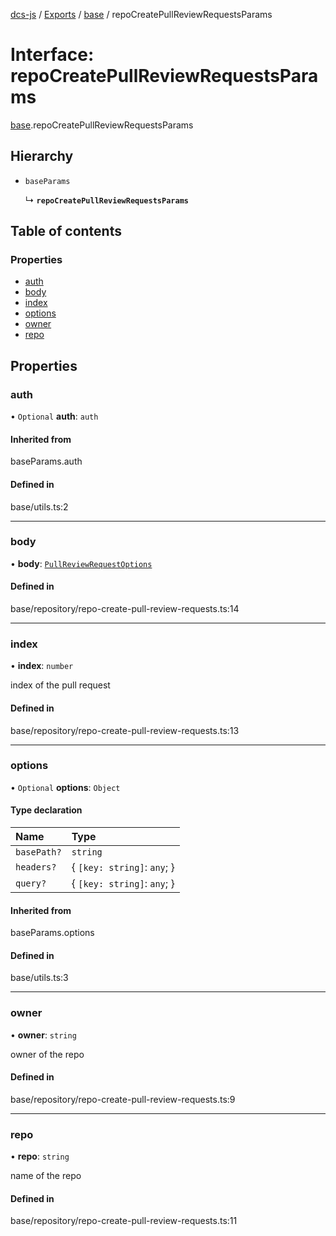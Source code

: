 [dcs-js](../README.md) / [Exports](../modules.md) / [base](../modules/base.md) / repoCreatePullReviewRequestsParams

# Interface: repoCreatePullReviewRequestsParams

[base](../modules/base.md).repoCreatePullReviewRequestsParams

## Hierarchy

- `baseParams`

  ↳ **`repoCreatePullReviewRequestsParams`**

## Table of contents

### Properties

- [auth](base.repoCreatePullReviewRequestsParams.md#auth)
- [body](base.repoCreatePullReviewRequestsParams.md#body)
- [index](base.repoCreatePullReviewRequestsParams.md#index)
- [options](base.repoCreatePullReviewRequestsParams.md#options)
- [owner](base.repoCreatePullReviewRequestsParams.md#owner)
- [repo](base.repoCreatePullReviewRequestsParams.md#repo)

## Properties

### <a id="auth" name="auth"></a> auth

• `Optional` **auth**: `auth`

#### Inherited from

baseParams.auth

#### Defined in

base/utils.ts:2

___

### <a id="body" name="body"></a> body

• **body**: [`PullReviewRequestOptions`](base.PullReviewRequestOptions.md)

#### Defined in

base/repository/repo-create-pull-review-requests.ts:14

___

### <a id="index" name="index"></a> index

• **index**: `number`

index of the pull request

#### Defined in

base/repository/repo-create-pull-review-requests.ts:13

___

### <a id="options" name="options"></a> options

• `Optional` **options**: `Object`

#### Type declaration

| Name | Type |
| :------ | :------ |
| `basePath?` | `string` |
| `headers?` | { `[key: string]`: `any`;  } |
| `query?` | { `[key: string]`: `any`;  } |

#### Inherited from

baseParams.options

#### Defined in

base/utils.ts:3

___

### <a id="owner" name="owner"></a> owner

• **owner**: `string`

owner of the repo

#### Defined in

base/repository/repo-create-pull-review-requests.ts:9

___

### <a id="repo" name="repo"></a> repo

• **repo**: `string`

name of the repo

#### Defined in

base/repository/repo-create-pull-review-requests.ts:11
